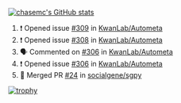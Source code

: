 [![chasemc's GitHub stats](https://github-readme-stats.vercel.app/api?username=chasemc)](https://github.com/anuraghazra/github-readme-stats)


<!--START_SECTION:activity-->
1. ❗️ Opened issue [#309](https://github.com/KwanLab/Autometa/issues/309) in [KwanLab/Autometa](https://github.com/KwanLab/Autometa)
2. ❗️ Opened issue [#308](https://github.com/KwanLab/Autometa/issues/308) in [KwanLab/Autometa](https://github.com/KwanLab/Autometa)
3. 🗣 Commented on [#306](https://github.com/KwanLab/Autometa/issues/306) in [KwanLab/Autometa](https://github.com/KwanLab/Autometa)
4. ❗️ Opened issue [#306](https://github.com/KwanLab/Autometa/issues/306) in [KwanLab/Autometa](https://github.com/KwanLab/Autometa)
5. 🎉 Merged PR [#24](https://github.com/socialgene/sgpy/pull/24) in [socialgene/sgpy](https://github.com/socialgene/sgpy)
<!--END_SECTION:activity-->
[![trophy](https://github-profile-trophy.vercel.app/?username=chasemc)](https://github.com/ryo-ma/github-profile-trophy)

